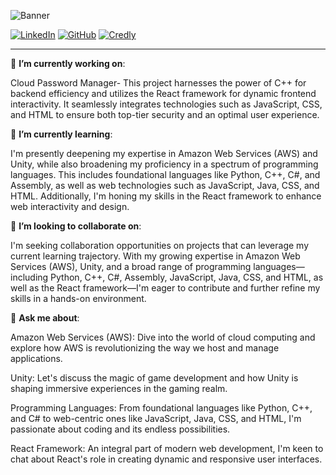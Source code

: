 ![Banner](https://github.com/andrewasaleh/andrewasaleh/assets/67487615/c00ac54f-66a9-4cb2-b43c-ec84c107a18e)

[![LinkedIn](https://img.shields.io/badge/LinkedIn-0A66C2.svg?style=for-the-badge&logo=LinkedIn&logoColor=white)](https://www.linkedin.com/in/salehandrew/) 
[![GitHub](https://img.shields.io/badge/GitHub-181717.svg?style=for-the-badge&logo=GitHub&logoColor=white)](https://github.com/andrewasaleh) 
[![Credly](https://img.shields.io/badge/Credly-FF6B00.svg?style=for-the-badge&logo=Credly&logoColor=white)]([https://www.credly.com/users/andrew-saleh.5f80b1f5](https://www.credly.com/users/andrew-saleh.5f80b1f5))

---

🔭 **I’m currently working on**: 

Cloud Password Manager- This project harnesses the power of C++ for backend efficiency and utilizes the React framework for dynamic frontend interactivity. It seamlessly integrates technologies such as JavaScript, CSS, and HTML to ensure both top-tier security and an optimal user experience.

🌱 **I’m currently learning**: 

I'm presently deepening my expertise in Amazon Web Services (AWS) and Unity, while also broadening my proficiency in a spectrum of programming languages. This includes foundational languages like Python, C++, C#, and Assembly, as well as web technologies such as JavaScript, Java, CSS, and HTML. Additionally, I'm honing my skills in the React framework to enhance web interactivity and design.

👯 **I’m looking to collaborate on**: 

I'm seeking collaboration opportunities on projects that can leverage my current learning trajectory. With my growing expertise in Amazon Web Services (AWS), Unity, and a broad range of programming languages—including Python, C++, C#, Assembly, JavaScript, Java, CSS, and HTML, as well as the React framework—I'm eager to contribute and further refine my skills in a hands-on environment.

💬 **Ask me about**: 

Amazon Web Services (AWS): Dive into the world of cloud computing and explore how AWS is revolutionizing the way we host and manage applications.

Unity: Let's discuss the magic of game development and how Unity is shaping immersive experiences in the gaming realm.

Programming Languages: From foundational languages like Python, C++, and C# to web-centric ones like JavaScript, Java, CSS, and HTML, I'm passionate about coding and its endless possibilities.

React Framework: An integral part of modern web development, I'm keen to chat about React's role in creating dynamic and responsive user interfaces.

<!--
**andrewasaleh/andrewasaleh** is a ✨ _special_ ✨ repository because its `README.md` (this file) appears on your GitHub profile.

Here are some ideas to get you started:

- 🔭 I’m currently working on ...
- 🌱 I’m currently learning ...
- 👯 I’m looking to collaborate on ...
- 🤔 I’m looking for help with ...
- 💬 Ask me about ...
- 📫 How to reach me: ...
- 😄 Pronouns: ...
- ⚡ Fun fact: ...
-->
